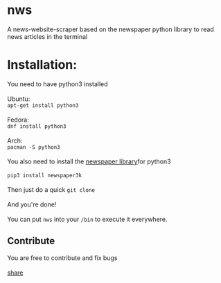 # nws
A news-website-scraper based on the newspaper python library to read news articles in the terminal 

<h1>Installation:</h1>
You need to have python3 installed 
<br>
<br>
Ubuntu:
<br>
<code>apt-get install python3</code>
<br>
<br>
Fedora:
<br>
<code>dnf install python3</code>
<br>
<br>
Arch:
<br>
<code>pacman -S python3</code>
<br>
<br>
You also need to install the <a href="https://github.com/codelucas/newspaper">newspaper library</a>for python3
<br>
<br>
<code>pip3 install newspaper3k</code>
<br>
<br>
Then just do a quick <code>git clone </code>
<br>
<br>
And you're done! 
<br>
<br>
You can put <code>nws</code> into your <code>/bin</code> to execute it everywhere.
<br>
<h2>Contribute</h2>
You are free to contribute and fix bugs
<br>
<br>
<a href="mailto:?subject=Here is a cool app!&body=https://github.com/Falk-Witte/nws">share</a>